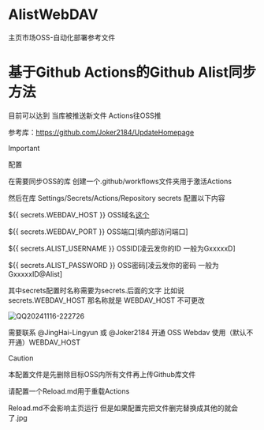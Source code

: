 # AlistWebDAV
主页市场OSS-自动化部署参考文件

# 基于Github Actions的Github Alist同步方法

目前可以达到 当库被推送新文件 Actions往OSS推

参考库：https://github.com/Joker2184/UpdateHomepage

> [!IMPORTANT]
> 配置
> 
>在需要同步OSS的库 创建一个.github/workflows文件夹用于激活Actions
>
>然后在库 Settings/Secrets/Actions/Repository secrets 配置以下内容
>
>${{ secrets.WEBDAV_HOST }} OSS域名[这个]([pclhomeplazaoss.lingyunawa.top)
>
>${{ secrets.WEBDAV_PORT }} OSS端口[填内部访问端口]
>
>${{ secrets.ALIST_USERNAME }}  OSSID[凌云发你的ID 一般为GxxxxxD]
>
>${{ secrets.ALIST_PASSWORD }}  OSS密码[凌云发你的密码 一般为GxxxxxID@Alist]
>
>其中secrets配置时名称需要为secrets.后面的文字 比如说secrets.WEBDAV_HOST 那名称就是 WEBDAV_HOST 不可更改
> 
>![QQ20241116-222726](https://github.com/user-attachments/assets/e9ed6652-8b74-4352-9440-7d8ec3f84f8f)
> 
>需要联系 @JingHai-Lingyun 或 @Joker2184 开通 OSS Webdav 使用（默认不开通）WEBDAV_HOST


> [!CAUTION]
> 本配置文件是先删除目标OSS内所有文件再上传Github库文件
> 
> 请配置一个Reload.md用于重载Actions
> 
> Reload.md不会影响主页运行 但是如果配置完把文件删完替换成其他的就会了.jpg
